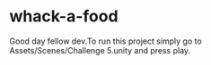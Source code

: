 # whack-a-food
Good day fellow dev.To run this project simply go to Assets/Scenes/Challenge 5.unity and press play.
